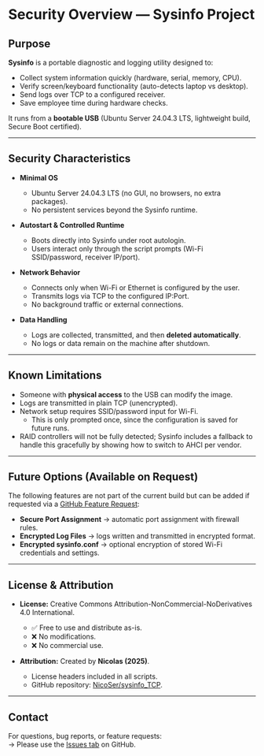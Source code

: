 # Security Overview — Sysinfo Project

## Purpose
**Sysinfo** is a portable diagnostic and logging utility designed to:
- Collect system information quickly (hardware, serial, memory, CPU).
- Verify screen/keyboard functionality (auto-detects laptop vs desktop).
- Send logs over TCP to a configured receiver.
- Save employee time during hardware checks.

It runs from a **bootable USB** (Ubuntu Server 24.04.3 LTS, lightweight build, Secure Boot certified).

---

## Security Characteristics

- **Minimal OS**  
  - Ubuntu Server 24.04.3 LTS (no GUI, no browsers, no extra packages).  
  - No persistent services beyond the Sysinfo runtime.  

- **Autostart & Controlled Runtime**  
  - Boots directly into Sysinfo under root autologin.  
  - Users interact only through the script prompts (Wi-Fi SSID/password, receiver IP/port).  

- **Network Behavior**  
  - Connects only when Wi-Fi or Ethernet is configured by the user.  
  - Transmits logs via TCP to the configured IP:Port.  
  - No background traffic or external connections.  

- **Data Handling**  
  - Logs are collected, transmitted, and then **deleted automatically**.  
  - No logs or data remain on the machine after shutdown.  

---

## Known Limitations

- Someone with **physical access** to the USB can modify the image.  
- Logs are transmitted in plain TCP (unencrypted).  
- Network setup requires SSID/password input for Wi-Fi.  
  - This is only prompted once, since the configuration is saved for future runs.  
- RAID controllers will not be fully detected; Sysinfo includes a fallback to handle this gracefully by showing how to switch to AHCI per vendor.  

---

## Future Options (Available on Request)

The following features are not part of the current build but can be added if requested via a [GitHub Feature Request](../../issues):

- **Secure Port Assignment** → automatic port assignment with firewall rules.  
- **Encrypted Log Files** → logs written and transmitted in encrypted format.  
- **Encrypted sysinfo.conf** → optional encryption of stored Wi-Fi credentials and settings.  

---

## License & Attribution

- **License:** Creative Commons Attribution-NonCommercial-NoDerivatives 4.0 International.  
  - ✅ Free to use and distribute as-is.  
  - ❌ No modifications.  
  - ❌ No commercial use.  

- **Attribution:** Created by **Nicolas (2025)**.  
  - License headers included in all scripts.  
  - GitHub repository: [NicoSer/sysinfo_TCP](https://github.com/NicoSer/sysinfo_TCP).  

---

## Contact
For questions, bug reports, or feature requests:  
→ Please use the [Issues tab](../../issues) on GitHub.  
